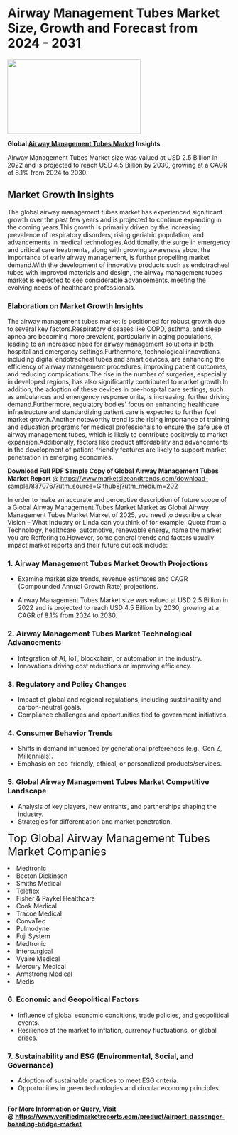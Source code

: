 <H1>Airway Management Tubes Market Size, Growth and Forecast from 2024 - 2031</H1><img class="aligncenter size-medium wp-image-584254" src="https://thirdeyenews.in/wp-content/uploads/2024/09/Global-Market-Research-300x168.jpeg" alt="" width="300" height="168" /><p><strong>Global&nbsp;<a href="https://www.marketsizeandtrends.com/download-sample/837076/?utm_source=Github8j?utm_medium=202">Airway Management Tubes Market</a> Insights</strong></p><p>Airway Management Tubes Market size was valued at USD 2.5 Billion in 2022 and is projected to reach USD 4.5 Billion by 2030, growing at a CAGR of 8.1% from 2024 to 2030.</p><p><h2>Market Growth Insights</h2> The global airway management tubes market has experienced significant growth over the past few years and is projected to continue expanding in the coming years.This growth is primarily driven by the increasing prevalence of respiratory disorders, rising geriatric population, and advancements in medical technologies.Additionally, the surge in emergency and critical care treatments, along with growing awareness about the importance of early airway management, is further propelling market demand.With the development of innovative products such as endotracheal tubes with improved materials and design, the airway management tubes market is expected to see considerable advancements, meeting the evolving needs of healthcare professionals. <h3>Elaboration on Market Growth Insights</h3> The airway management tubes market is positioned for robust growth due to several key factors.Respiratory diseases like COPD, asthma, and sleep apnea are becoming more prevalent, particularly in aging populations, leading to an increased need for airway management solutions in both hospital and emergency settings.Furthermore, technological innovations, including digital endotracheal tubes and smart devices, are enhancing the efficiency of airway management procedures, improving patient outcomes, and reducing complications.The rise in the number of surgeries, especially in developed regions, has also significantly contributed to market growth.In addition, the adoption of these devices in pre-hospital care settings, such as ambulances and emergency response units, is increasing, further driving demand.Furthermore, regulatory bodies' focus on enhancing healthcare infrastructure and standardizing patient care is expected to further fuel market growth.Another noteworthy trend is the rising importance of training and education programs for medical professionals to ensure the safe use of airway management tubes, which is likely to contribute positively to market expansion.Additionally, factors like product affordability and advancements in the development of patient-friendly features are likely to support market penetration in emerging economies.</p><p><span class=""><strong>Download Full PDF Sample Copy of Global Airway Management Tubes Market Report</strong> @ <a href="https://www.marketsizeandtrends.com/download-sample/837076/?utm_source=Github8j?utm_medium=202" target="_blank">https://www.marketsizeandtrends.com/download-sample/837076/?utm_source=Github8j?utm_medium=202</a></span></p><p>In order to make an accurate and perceptive description of future scope of a Global&nbsp;Airway Management Tubes Market Market as Global&nbsp;Airway Management Tubes Market Market of 2025, you need to describe a clear Vision &ndash; What Industry or Linda can you think of for example: Quote from a Technology, healthcare, automotive, renewable energy, name the market you are Reffering to.However, some general trends and factors usually impact market reports and their future outlook include:</p><h3>1.&nbsp;<strong>Airway Management Tubes Market Growth Projections</strong></h3><ul><li>Examine market size trends, revenue estimates and CAGR (Compounded Annual Growth Rate) projections.</li><li><p>Airway Management Tubes Market size was valued at USD 2.5 Billion in 2022 and is projected to reach USD 4.5 Billion by 2030, growing at a CAGR of 8.1% from 2024 to 2030.</p></li></ul><h3>2.&nbsp;<strong>Airway Management Tubes Market Technological Advancements</strong></h3><ul><li>Integration of AI, IoT, blockchain, or automation in the industry.</li><li>Innovations driving cost reductions or improving efficiency.</li></ul><h3>3.&nbsp;<strong>Regulatory and Policy Changes</strong></h3><ul><li>Impact of global and regional regulations, including sustainability and carbon-neutral goals.</li><li>Compliance challenges and opportunities tied to government initiatives.</li></ul><h3>4.&nbsp;<strong>Consumer Behavior Trends</strong></h3><ul><li>Shifts in demand influenced by generational preferences (e.g., Gen Z, Millennials).</li><li>Emphasis on eco-friendly, ethical, or personalized products/services.</li></ul><h3>5.&nbsp;<strong>Global Airway Management Tubes Market Competitive Landscape</strong></h3><ul><li>Analysis of key players, new entrants, and partnerships shaping the industry.</li><li>Strategies for differentiation and market penetration.</li></ul><p data-pm-slice="1 1 []"><span style="color: inherit; font-family: inherit; font-size: 25px;">Top Global Airway Management Tubes Market Companies</span></p><div class="" data-test-id=""><p><li>Medtronic</li><li> Becton Dickinson</li><li> Smiths Medical</li><li> Teleflex</li><li> Fisher & Paykel Healthcare</li><li> Cook Medical</li><li> Tracoe Medical</li><li> ConvaTec</li><li> Pulmodyne</li><li> Fuji System</li><li> Medtronic</li><li> Intersurgical</li><li> Vyaire Medical</li><li> Mercury Medical</li><li> Armstrong Medical</li><li> Medis</li></p></div><h3>6.&nbsp;<strong>Economic and Geopolitical Factors</strong></h3><ul><li>Influence of global economic conditions, trade policies, and geopolitical events.</li><li>Resilience of the market to inflation, currency fluctuations, or global crises.</li></ul><h3>7.&nbsp;<strong>Sustainability and ESG (Environmental, Social, and Governance)</strong></h3><ul><li>Adoption of sustainable practices to meet ESG criteria.</li><li>Opportunities in green technologies and circular economy principles.</li></ul><h2><strong style="font-size: 14px;">For More Information or Query, Visit @&nbsp;</strong><a style="background-color: #ffffff; font-size: 14px;" href="https://www.marketsizeandtrends.com/report/airway-management-tubes-market/" target="_blank">https://www.verifiedmarketreports.com/product/airport-passenger-boarding-bridge-market</a></h2>